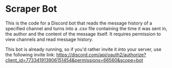 # Scraper Bot

This is the code for a Discord bot that reads the message history of a specified channel and turns into a .csv file containing
the time it was sent in, the author and the content of the message itself. It requires permission to view channels and read 
message history.

This bot is already running, so if you'd rather invite it into your server, use the following invite link:
https://discord.com/api/oauth2/authorize?client_id=773341913906151454&permissions=66560&scope=bot
